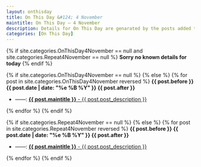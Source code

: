 ```yaml
---
layout: onthisday
title: On This Day &#124; 4 November
maintitle: On This Day — 4 November
description: Details for On This Day are genarated by the posts added to the website so the content is subject to changes/updates over time.
categories: [On This Day]
---
```


{% if site.categories.OnThisDay4November == null and site.categories.Repeat4November == null %}
<strong>Sorry no known details for today</strong>
{% endif %}

{% if site.categories.OnThisDay4November == null %}
{% else %}
{% for post in site.categories.OnThisDay4November reversed %}
<strong>{{ post.before }} {{ post.date | date: "%e %B %Y" }} {{ post.after }}</strong>
<ul>
<li> ——: <a href="{{ post.url }}"><strong>{{ post.maintitle }}</strong> - {{ post.post_description }}</a></li>
</ul>
{% endfor %}
{% endif %}

{% if site.categories.Repeat4November == null %}
{% else %}
{% for post in site.categories.Repeat4November reversed %}
<strong>{{ post.before }} {{ post.date | date: "%e %B %Y" }} {{ post.after }}</strong>
<ul>
<li> ——: <a href="{{ post.url }}"><strong>{{ post.maintitle }}</strong> - {{ post.post_description }}</a></li>
</ul>
{% endfor %}
{% endif %}
